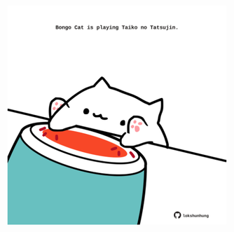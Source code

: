 <!-- built at 24/02/2021, 18:01:40 UTC -->
<p align="center">
  <img width="500" height="500" src="./ReadmeImage.svg">
</p>
